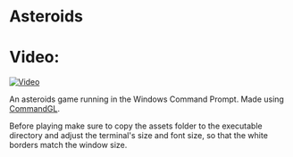# Asteroids

# Video:
[![Video](https://img.youtube.com/vi/_tC4R2s1Evk/0.jpg)](https://youtu.be/_tC4R2s1Evk?si=tbBk5HRBGwbJfX2_)

An asteroids game running in the Windows Command Prompt. Made using [CommandGL](https://github.com/ciufcia/CommandGL.git).

Before playing make sure to copy the assets folder to the executable directory and adjust the terminal's size and font size, so that the white borders match the window size.
